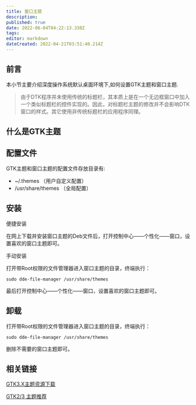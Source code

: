 ```yaml
---
title: 窗口主题
description: 
published: true
date: 2022-06-04T04:22:13.338Z
tags: 
editor: markdown
dateCreated: 2022-04-21T03:51:40.214Z
---
```


## 前言

本小节主要介绍深度操作系统默认桌面环境下,如何设置GTK主题和窗口主题.

> 由于DTK程序并未使用传统的标题栏，其本质上是在一个无边框窗口中加入一个类似标题栏的控件实现的。因此，对标题栏主题的修改并不会影响DTK窗口的样式。其它使用非传统标题栏的应用程序同理。

## 什么是GTK主题

## 配置文件

GTK主题和窗口主题的配置文件存放目录有:

- ~/.themes    （用户自定义配置）
- /usr/share/themes    （全局配置）

## 安装

便捷安装

在网上下载并安装窗口主题的Deb文件后，打开控制中心——个性化——窗口，设置喜欢的窗口主题即可。

手动安装

打开带Root权限的文件管理器进入窗口主题的目录，终端执行：

    sudo dde-file-manager /usr/share/themes

最后打开控制中心——个性化——窗口，设置喜欢的窗口主题即可。

## 卸载

打开带Root权限的文件管理器进入窗口主题的目录，终端执行：

    sudo dde-file-manager /usr/share/themes

删除不需要的窗口主题即可。

## 相关链接

[GTK3.X主题资源下载](http://gnome-look.org/index.php?xcontentmode=167)

[GTK2/3 主题推荐](http://planet.linuxdeepin.com/2012/04/12/gtk-2-and-gtk-3-theme-for-linux-deepin/)
